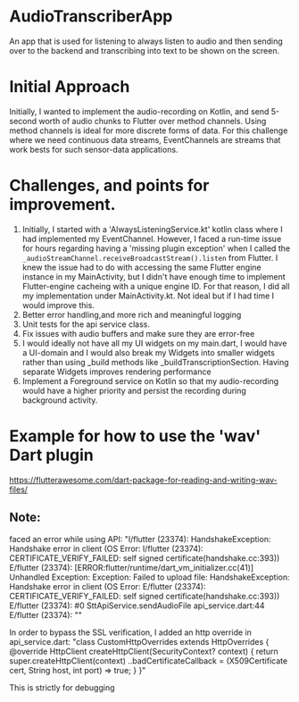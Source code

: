 # AudioTranscriberApp

An app that is used for listening to always listen to audio and then sending over to the backend and transcribing into text to be shown on the screen.

# Initial Approach

Initially, I wanted to implement the audio-recording on Kotlin, and send 5-second worth of audio chunks to Flutter over method channels. Using method channels is ideal for more discrete forms of data. For this challenge where we need continuous data streams, EventChannels are streams that work bests for such sensor-data applications.

# Challenges, and points for improvement.

1. Initially, I started with a 'AlwaysListeningService.kt' kotlin class where I had implemented my EventChannel.
   However, I faced a run-time issue for hours regarding having a 'missing plugin exception' when I called the `_audioStreamChannel.receiveBroadcastStream().listen` from Flutter. I knew the issue had to do with accessing the same Flutter engine instance in my MainActivity, but I didn't have enough time to implement Flutter-engine cacheing with a unique engine ID. For that reason, I did all my implementation under MainActivity.kt. Not ideal but if I had time I would improve this.
2. Better error handling,and more rich and meaningful logging
3. Unit tests for the api service class.
4. Fix issues with audio buffers and make sure they are error-free
5. I would ideally not have all my UI widgets on my main.dart, I would have a UI-domain and I would also break my Widgets into smaller widgets rather than using \_build methods like \_buildTranscriptionSection. Having separate Widgets improves rendering performance
6. Implement a Foreground service on Kotlin so that my audio-recording would have a higher priority and persist the recording during background activity.

# Example for how to use the 'wav' Dart plugin

https://flutterawesome.com/dart-package-for-reading-and-writing-wav-files/

## Note:

faced an error while using API:
"I/flutter (23374): HandshakeException: Handshake error in client (OS Error:
I/flutter (23374): CERTIFICATE_VERIFY_FAILED: self signed certificate(handshake.cc:393))
E/flutter (23374): [ERROR:flutter/runtime/dart_vm_initializer.cc(41)] Unhandled Exception: Exception: Failed to upload file: HandshakeException: Handshake error in client (OS Error:
E/flutter (23374): CERTIFICATE_VERIFY_FAILED: self signed certificate(handshake.cc:393))
E/flutter (23374): #0 SttApiService.sendAudioFile
api_service.dart:44
E/flutter (23374): <asynchronous suspension>""

In order to bypass the SSL verification, I added an http override in api_service.dart:
"class CustomHttpOverrides extends HttpOverrides {
@override
HttpClient createHttpClient(SecurityContext? context) {
return super.createHttpClient(context)
..badCertificateCallback =
(X509Certificate cert, String host, int port) => true;
}
}"

This is strictly for debugging
